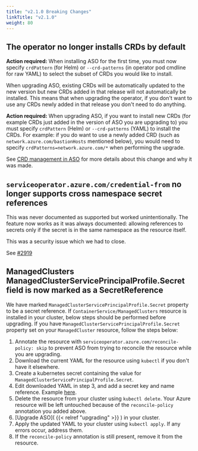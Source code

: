 ```yaml
---
title: "v2.1.0 Breaking Changes"
linkTitle: "v2.1.0"
weight: 80
---
```


## The operator no longer installs CRDs by default

**Action required:** When installing ASO for the first time, you must now specify `crdPattern` (for Helm) or `--crd-patterns` 
(in operator pod cmdline for raw YAML) to select the subset of CRDs you would like to install.

When upgrading ASO, existing CRDs will be automatically updated to the new version but new CRDs added in that release 
will not automatically be installed. 
This means that when upgrading the operator, if you don't want to use any CRDs newly added in that release you don't 
need to do anything.

**Action required:** When upgrading ASO, if you want to install new CRDs (for example CRDs just added in the version of 
ASO you are upgrading to) you must specify `crdPattern` (Helm) or `--crd-patterns` (YAML) to install the CRDs. 
For example: if you do want to use a newly added CRD (such as `network.azure.com/bastionHosts` mentioned
below), you would need to specify `crdPatterns=network.azure.com/*` when performing the upgrade.

See [CRD management in ASO](https://azure.github.io/azure-service-operator/guide/crd-management/) for more details 
about this change and why it was made.

## `serviceoperator.azure.com/credential-from` no longer supports cross namespace secret references

This was never documented as supported but worked unintentionally. The feature now works as it was always documented: 
allowing references to secrets only if the secret is in the same namespace as the resource itself.

This was a security issue which we had to close.

See [#2919](https://github.com/Azure/azure-service-operator/pull/2919)

## ManagedClusters ManagedClusterServicePrincipalProfile.Secret field is now marked as a SecretReference

We have marked `ManagedClusterServicePrincipalProfile.Secret` property to be a secret reference. If `ContainerService/ManagedClusters` resource is installed in your cluster, 
below steps should be performed before upgrading. If you have `ManagedClusterServicePrincipalProfile.Secret` property set on your `ManagedCluster` resource, follow the steps below:

1. Annotate the resource with `serviceoperator.azure.com/reconcile-policy: skip` to prevent ASO from trying to reconcile the resource while you are upgrading.
2. Download the current YAML for the resource using `kubectl` if you don't have it elsewhere.
4. Create a kubernetes secret containing the value for `ManagedClusterServicePrincipalProfile.Secret`.
5. Edit downloaded YAML in step 3, and add a secret key and name reference. Example [here](https://github.com/Azure/azure-service-operator/blob/main/v2/samples/compute/v1api/v1api20201201_virtualmachine.yaml#L18).
6. Delete the resource from your cluster using `kubectl delete`. Your Azure resource will be left untouched because of the `reconcile-policy` annotation you added above.
7. [Upgrade ASO]( {{< relref "upgrading" >}} ) in your cluster.
8. Apply the updated YAML to your cluster using `kubectl apply`. If any errors occur, address them.
9. If the `reconcile-policy` annotation is still present, remove it from the resource.
